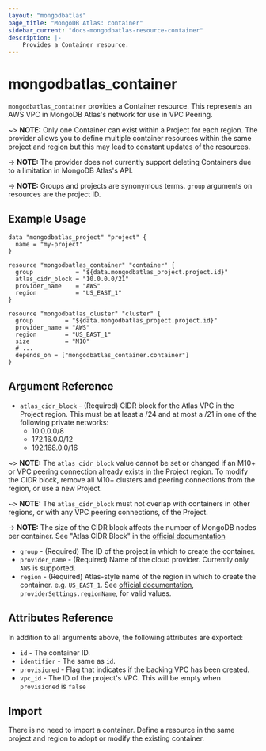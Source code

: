 ```yaml
---
layout: "mongodbatlas"
page_title: "MongoDB Atlas: container"
sidebar_current: "docs-mongodbatlas-resource-container"
description: |-
    Provides a Container resource.
---
```


# mongodbatlas_container

`mongodbatlas_container` provides a Container resource. This represents an AWS VPC in MongoDB Atlas's network for use in VPC Peering.

~> **NOTE:** Only one Container can exist within a Project for each region. The provider allows you to define multiple container resources within the same project and region but this may lead to constant updates of the resources.

-> **NOTE:** The provider does not currently support deleting Containers due to a limitation in MongoDB Atlas's API.

-> **NOTE:** Groups and projects are synonymous terms. `group` arguments on resources are the project ID.

## Example Usage

```hcl
data "mongodbatlas_project" "project" {
  name = "my-project"
}

resource "mongodbatlas_container" "container" {
  group            = "${data.mongodbatlas_project.project.id}"
  atlas_cidr_block = "10.0.0.0/21"
  provider_name    = "AWS"
  region           = "US_EAST_1"
}

resource "mongodbatlas_cluster" "cluster" {
  group         = "${data.mongodbatlas_project.project.id}"
  provider_name = "AWS"
  region        = "US_EAST_1"
  size          = "M10"
  # ...
  depends_on = ["mongodbatlas_container.container"]
}
```

## Argument Reference

* `atlas_cidr_block` - (Required) CIDR block for the Atlas VPC in the Project region. This must be at least a /24 and at most a /21 in one of the following private networks:
  * 10.0.0.0/8
  * 172.16.0.0/12
  * 192.168.0.0/16

~> **NOTE:** The `atlas_cidr_block` value cannot be set or changed if an M10+ or VPC peering connection already exists in the Project region. To modify the CIDR block, remove all M10+ clusters and peering connections from the region, or use a new Project.

~> **NOTE:** The `atlas_cidr_block` must not overlap with containers in other regions, or with any VPC peering connections, of the Project.

-> **NOTE:** The size of the CIDR block affects the number of MongoDB nodes per container. See "Atlas CIDR Block" in the [official documentation](https://docs.atlas.mongodb.com/security-vpc-peering/)

* `group` - (Required) The ID of the project in which to create the container.
* `provider_name` - (Required) Name of the cloud provider. Currently only `AWS` is supported.
* `region` - (Required) Atlas-style name of the region in which to create the container. e.g. `US_EAST_1`. See [official documentation](https://docs.atlas.mongodb.com/reference/api/clusters-create-one/), `providerSettings.regionName`, for valid values.

## Attributes Reference

In addition to all arguments above, the following attributes are exported:

* `id` - The container ID.
* `identifier` - The same as `id`.
* `provisioned` - Flag that indicates if the backing VPC has been created.
* `vpc_id` - The ID of the project's VPC. This will be empty when `provisioned` is `false`

## Import

There is no need to import a container. Define a resource in the same project and region to adopt or modify the existing container.
